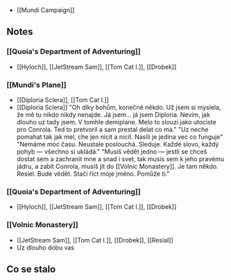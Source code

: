 - [[Mundi Campaign]]
## Notes
### [[Quoia's Department of Adventuring]]
- [[Hyloch]], [[JetStream Sam]], [[Tom Cat I.]], [[Drobek]]
### [[Mundi's Plane]]
- [[Diploria Sclera]], [[Tom Cat I.]]
- [[Diploria Sclera]] "Oh díky bohům, konečně někdo. Už jsem si myslela, že mě tu nikdo nikdy nenajde. Já jsem… já jsem Diploria. Nevím, jak dlouho uz tady jsem. V tomhle demiplane.  Melo to slouzi jako utociste pro Conrola. Ted to pretvoril a sam prestal delat co ma."
  "Uz neche pomahat tak jak mel,  che jen nicit a nicit. Nasili je jedina vec co funguje"
  "Nemáme moc času.  Neustale poslouchá. Sleduje. Každé slovo, každý pohyb — všechno si ukládá."
  "Musíš vědět jedno — jestli se chceš dostat sem a zachranit mne a snad i svet, tak musis sem k  jeho pravému jádru, a zabít Conrola, musíš jít do [[Volnic Monastery]]. Je tam někdo. Resiel. Bude vědět. Stačí říct moje jméno. Pomůže ti."
### [[Quoia's Department of Adventuring]]
- [[Hyloch]], [[JetStream Sam]], [[Tom Cat I.]], [[Drobek]]
### [[Volnic Monastery]]
- [[JetStream Sam]], [[Tom Cat I.]], [[Drobek]], [[Resial]]
- Uz dlouho dobu vas 
## Co se stalo

